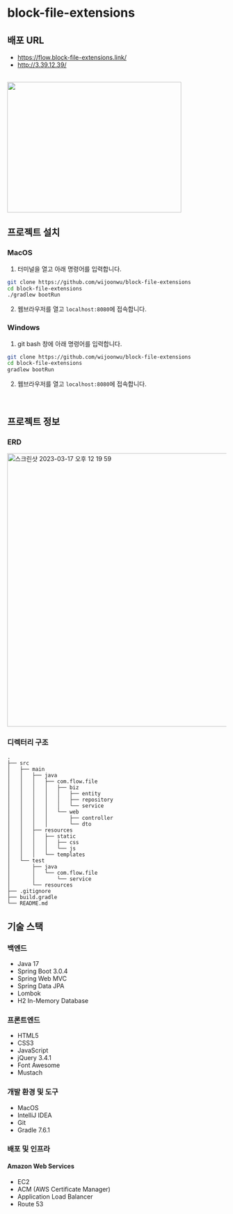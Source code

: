 # block-file-extensions

## 배포 URL
- https://flow.block-file-extensions.link/
- http://3.39.12.39/

<br>

<img src="https://user-images.githubusercontent.com/57162810/225782939-63662807-1a43-4708-8c2b-5c3dbe9d41ca.png" height="300" width="400">


## 프로젝트 설치

### MacOS
1. 터미널을 열고 아래 명령어를 입력합니다.

```bash
git clone https://github.com/wijoonwu/block-file-extensions
cd block-file-extensions
./gradlew bootRun
```
2. 웹브라우저를 열고 `localhost:8080`에 접속합니다.

### Windows
1. git bash 창에 아래 명령어를 입력합니다.
```bash
git clone https://github.com/wijoonwu/block-file-extensions
cd block-file-extensions
gradlew bootRun
```

2. 웹브라우저를 열고 `localhost:8080`에 접속합니다.

<br>


## 프로젝트 정보
### ERD

<img width="628" alt="스크린샷 2023-03-17 오후 12 19 59" src="https://user-images.githubusercontent.com/57162810/225804264-7e348273-a9dc-4528-9f5d-cb2888715cca.png">

### 디렉터리 구조
~~~
.
├── src
│   ├── main
│   │   ├── java
│   │   │   ├── com.flow.file
│   │   │   │   ├── biz
│   │   │   │   │   ├── entity
│   │   │   │   │   ├── repository
│   │   │   │   │   └── service
│   │   │   │   └── web
│   │   │   │       ├── controller
│   │   │   │       └── dto
│   │   ├── resources
│   │   │   ├── static
│   │   │   │   ├── css
│   │   │   │   └── js
│   │   │   └── templates
│   └── test
│       ├── java
│       │   └── com.flow.file
│       │       └── service
│       └── resources
├── .gitignore
├── build.gradle
└── README.md
~~~


## 기술 스택
### 백엔드
- Java 17
- Spring Boot 3.0.4
- Spring Web MVC
- Spring Data JPA
- Lombok
- H2 In-Memory Database
### 프론트엔드
- HTML5
- CSS3
- JavaScript
- jQuery 3.4.1
- Font Awesome
- Mustach
### 개발 환경 및 도구
- MacOS
- IntelliJ IDEA
- Git
- Gradle 7.6.1
### 배포 및 인프라
#### Amazon Web Services 
- EC2
- ACM (AWS Certificate Manager)
- Application Load Balancer
- Route 53
